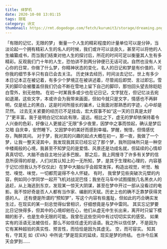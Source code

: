 ```yaml
---
title: 绎梦机
date: 2020-10-08 13:01:15
tags: 随笔
category: 诗文
thumbnail: https://rmt.dogedoge.com/fetch/kurumit3/storage/dreaming.png?w=1280&h=600&fmt=webp
---
```


「有限的记忆，无限的梦」
衡量一个人生的精彩程度的计量单位可以是分钟，当淡论起一个拥有精彩人生的名人的时候，我们或许可以谈良久，甚至可以将他的人生编纂成书，而当我们结束对他人生的探讨后，所花的时间可足以衡量其人生有多精彩。反观我们门十年的人生，恐怕讲不到两分钟便已无话可说。自然也没有人关心你的日常，你做了什么梦，你精神状态的变化，名人的日记和梦是有价值的，可你我的细节多半只有自已会去关注。
历史抹去经历，时间淡去记忆，世上有多少本日记本正在被记着，有多少个梦境正在被讲述着，尽管阅后即焚、言过即忘。雪天的脚印会被覆盖但我们仍会不断在雪地上留下自己的脚印，那怕回头望去除皑皑白雪外，别无他物。
在初一时某我多或少也在记日记，文字犹在，但记忆淡去宛如退潮，这些文字，本或许会为我带来画面，但如今就只是文字，情感也不再鲜明，仅是纸上的黑白，这是时间所擅长的骗术，让我面对那熟悉的字迹，心中却是茫然。
 过去无关紧要的经历已不足挂齿，宏大叙事不如“这一天的日真是太好了”更丰富。我于是明白记忆如此有限，遥远。相比之下，虚无的梦却依保持着令人兴奋的色彩，好像让人更接近“无限”多少夜里，因梦中之事而惊起，确认是梦后又暗
自庆幸，安然睡下。又因梦中的美好而感到幸福，梦醒，惋惜，但情感忧存，陶醉其间。
对于梦，我对其的兴趣的起点大概在初一，那一夜，我做了一个梦，让我一整天浸其中，我发现我其实已经忘记了那个梦，我所回味所只是一种空中楼阁般的心境，我甚至不知梦见的是爱情、风景还是功成名就，但延续的心情却真真切切，大脑不由自主地分泌多巴胺。
那之后，我上网搜寻了许多有关梦的信息所获得的却是，人们对其认知上的一无所知，梦，是其于生理和心理的，内容基于记忆(但我认为不仅仅此）在梦中大脑似乎会超常发挥，构造出视觉，听觉、触觉、嗅觉、味觉，一切都荒诞得不令人怀疑。
有时， 我曾梦见些突破次元壁的内容，例如同小学同学一起开飞机对战泥巴怪；我坐在马车中试图摆脱几名黑衣人的追赶，从上海逃到东京，发现某一惊天大阴谋，甚至在梦中开过一部从没看过的电影。我不惊好奇是否人人都有当作家、编剧的天赋。历史上也的确不乏靠梦获得灵感的人。
还有便是所谓的“预知梦”，写这个内容有些羞耻，但如此的巧合确实发生过，在现实的某一刻总觉得似曾相识，仔细想竟是与梦中雷同。
其实忘记梦要比日记快得多，但其中的心境却剜在心，他们从虚无中生长出来，离开时只留下模糊的影子，也是生命无限的可能。我曾在这些空间中有过切切实实的感受。
如果实有的活语无法被信任，那么不如信任虚无的话语。我之所以信任梦，不是因为
它有某种超验的真实性、预言性，而恰恰是因为其虚无。
空，而可容实。
知其有，守其无
如《EVA》中所说:“梦是现实的延续，现实是梦的终结。
也许今后某天会梦到......